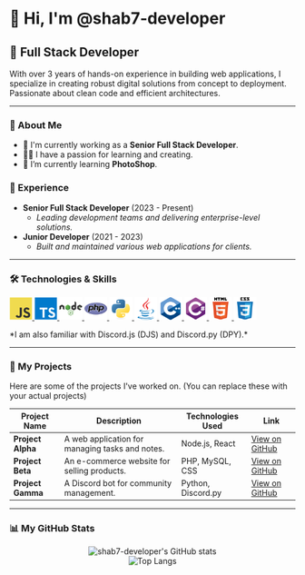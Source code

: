 # 👋 Hi, I'm @shab7-developer

## 🚀 Full Stack Developer

<p align="left">
  With over 3 years of hands-on experience in building web applications, I specialize in creating robust digital solutions from concept to deployment. Passionate about clean code and efficient architectures.
</p>

---

### 📌 About Me

- 🏢 I'm currently working as a **Senior Full Stack Developer**.
- 👨‍💻 I have a passion for learning and creating.
- 🌱 I’m currently learning **PhotoShop**.

### 💼 Experience

- **Senior Full Stack Developer** (2023 - Present)
  - *Leading development teams and delivering enterprise-level solutions.*
- **Junior Developer** (2021 - 2023)
  - *Built and maintained various web applications for clients.*

---

### 🛠️ Technologies & Skills

<p align="left">
  <a href="https://developer.mozilla.org/en-US/docs/Web/JavaScript" target="_blank" rel="noreferrer">
    <img src="https://raw.githubusercontent.com/devicons/devicon/master/icons/javascript/javascript-original.svg" alt="javascript" width="40" height="40"/>
  </a>
  <a href="https://www.typescriptlang.org/" target="_blank" rel="noreferrer">
    <img src="https://raw.githubusercontent.com/devicons/devicon/master/icons/typescript/typescript-original.svg" alt="typescript" width="40" height="40"/>
  </a>
  <a href="https://nodejs.org" target="_blank" rel="noreferrer">
    <img src="https://raw.githubusercontent.com/devicons/devicon/master/icons/nodejs/nodejs-original-wordmark.svg" alt="nodejs" width="40" height="40"/>
  </a>
  <a href="https://www.php.net" target="_blank" rel="noreferrer">
    <img src="https://raw.githubusercontent.com/devicons/devicon/master/icons/php/php-original.svg" alt="php" width="40" height="40"/>
  </a>
    <a href="https://www.python.org" target="_blank" rel="noreferrer">
    <img src="https://raw.githubusercontent.com/devicons/devicon/master/icons/python/python-original.svg" alt="python" width="40" height="40"/>
  </a>
  <a href="https://www.java.com" target="_blank" rel="noreferrer">
    <img src="https://raw.githubusercontent.com/devicons/devicon/master/icons/java/java-original.svg" alt="java" width="40" height="40"/>
  </a>
  <a href="https://www.cplusplus.com/" target="_blank" rel="noreferrer">
    <img src="https://raw.githubusercontent.com/devicons/devicon/master/icons/cplusplus/cplusplus-original.svg" alt="cplusplus" width="40" height="40"/>
  </a>
  <a href="https://docs.microsoft.com/en-us/dotnet/csharp/" target="_blank" rel="noreferrer">
    <img src="https://raw.githubusercontent.com/devicons/devicon/master/icons/csharp/csharp-original.svg" alt="csharp" width="40" height="40"/>
  </a>
    <a href="https://www.w3.org/html/" target="_blank" rel="noreferrer">
    <img src="https://raw.githubusercontent.com/devicons/devicon/master/icons/html5/html5-original-wordmark.svg" alt="html5" width="40" height="40"/>
  </a>
  <a href="https://www.w3schools.com/css/" target="_blank" rel="noreferrer">
    <img src="https://raw.githubusercontent.com/devicons/devicon/master/icons/css3/css3-original-wordmark.svg" alt="css3" width="40" height="40"/>
  </a>
</p>
*I am also familiar with Discord.js (DJS) and Discord.py (DPY).*

---

### 📂 My Projects

Here are some of the projects I've worked on. (You can replace these with your actual projects)

| Project Name      | Description                                     | Technologies Used | Link                               |
| ----------------- | ----------------------------------------------- | ----------------- | ---------------------------------- |
| **Project Alpha** | A web application for managing tasks and notes. | Node.js, React    | [View on GitHub](https://github.com) |
| **Project Beta**  | An e-commerce website for selling products.     | PHP, MySQL, CSS   | [View on GitHub](https://github.com) |
| **Project Gamma** | A Discord bot for community management.         | Python, Discord.py| [View on GitHub](https://github.com) |

---

### 📊 My GitHub Stats

<p align="center">
  <img src="https://github-readme-stats.vercel.app/api?username=shab7-developer&show_icons=true&theme=radical" alt="shab7-developer's GitHub stats" />
  <br/>
  <img src="https://github-readme-stats.vercel.app/api/top-langs/?username=shab7-developer&layout=compact&theme=radical" alt="Top Langs" />
</p>
